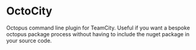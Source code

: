 # OctoCity
Octopus command line plugin for TeamCity. Useful if you want a bespoke octopus package process without having to include the nuget package in your source code.
